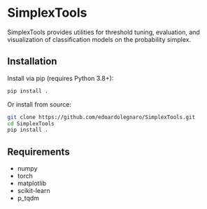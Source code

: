 # SimplexTools

SimplexTools provides utilities for threshold tuning, evaluation, and visualization of classification models on the probability simplex.

## Installation

Install via pip (requires Python 3.8+):

```bash
pip install .
```

Or install from source:

```bash
git clone https://github.com/edoardolegnaro/SimplexTools.git
cd SimplexTools
pip install .
```

## Requirements

- numpy
- torch
- matplotlib
- scikit-learn
- p_tqdm
